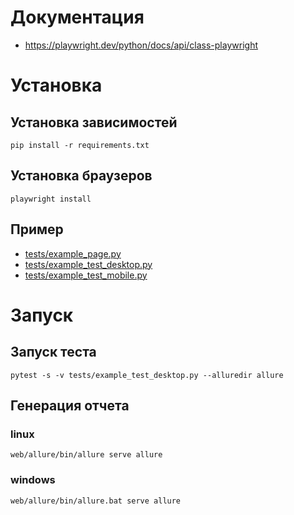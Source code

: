 # Документация
* https://playwright.dev/python/docs/api/class-playwright
# Установка
## Установка зависимостей
```shell
pip install -r requirements.txt
```
## Установка браузеров
```shell
playwright install
```
## Пример
* [tests/example_page.py](https://github.com/Saintdizen/chui_pw_project/blob/main/tests/example_page.py)
* [tests/example_test_desktop.py](https://github.com/Saintdizen/chui_pw_project/blob/main/tests/example_test_desktop.py)
* [tests/example_test_mobile.py](https://github.com/Saintdizen/chui_pw_project/blob/main/tests/example_test_mobile.py)
# Запуск
## Запуск теста
```shell
pytest -s -v tests/example_test_desktop.py --alluredir allure
```
## Генерация отчета
### linux
```shell
web/allure/bin/allure serve allure
```
### windows
```shell
web/allure/bin/allure.bat serve allure
```